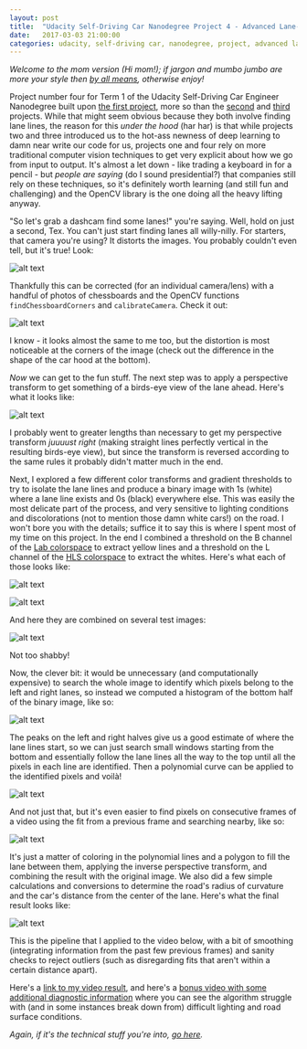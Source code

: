 ```yaml
---
layout: post
title:  "Udacity Self-Driving Car Nanodegree Project 4 - Advanced Lane-Finding"
date:   2017-03-03 21:00:00 
categories: udacity, self-driving car, nanodegree, project, advanced lane-finding, computer vision
---
```


*Welcome to the mom version (Hi mom!); if jargon and mumbo jumbo are more your style then [by all means](https://github.com/jeremy-shannon/CarND-Advanced-Lane-Lines), otherwise enjoy!*

[//]: # (Image References)
[im01]: https://github.com/jeremy-shannon/CarND-Advanced-Lane-Lines/blob/master/output_images/01-calibration.png?raw=true "Chessboard Calibration"
[im02]: https://github.com/jeremy-shannon/CarND-Advanced-Lane-Lines/blob/master/output_images/02-undistort_chessboard.png?raw=true "Undistorted Chessboard"
[im03]: https://github.com/jeremy-shannon/CarND-Advanced-Lane-Lines/blob/master/output_images/03-undistort.png?raw=true "Undistorted Dashcam Image"
[im04]: https://github.com/jeremy-shannon/CarND-Advanced-Lane-Lines/blob/master/output_images/04-unwarp.png?raw=true "Perspective Transform"
[im05]: https://github.com/jeremy-shannon/CarND-Advanced-Lane-Lines/blob/master/output_images/05-colorspace_exploration.png?raw=true "Colorspace Exploration"
[im06]: https://github.com/jeremy-shannon/CarND-Advanced-Lane-Lines/blob/master/output_images/09-sobel_magnitude_and_direction.png?raw=true "Sobel Magnitude & Direction"
[im07]: https://github.com/jeremy-shannon/CarND-Advanced-Lane-Lines/blob/master/output_images/11-hls_l_channel.png?raw=true "HLS L-Channel"
[im08]: https://github.com/jeremy-shannon/CarND-Advanced-Lane-Lines/blob/master/output_images/12-lab_b_channel.png?raw=true "LAB B-Channel"
[im09]: https://github.com/jeremy-shannon/CarND-Advanced-Lane-Lines/blob/master/output_images/13-pipeline_all_test_images.png?raw=true "Processing Pipeline for All Test Images"
[im10]: https://github.com/jeremy-shannon/CarND-Advanced-Lane-Lines/blob/master/output_images/14-sliding_window_polyfit.png?raw=true "Sliding Window Polyfit"
[im11]: https://github.com/jeremy-shannon/CarND-Advanced-Lane-Lines/blob/master/output_images/15-sliding_window_histogram.png?raw=true "Sliding Window Histogram"
[im12]: https://github.com/jeremy-shannon/CarND-Advanced-Lane-Lines/blob/master/output_images/16-polyfit_from_previous_fit.png?raw=true "Polyfit Using Previous Fit"
[im13]: https://github.com/jeremy-shannon/CarND-Advanced-Lane-Lines/blob/master/output_images/17-draw_lane.png?raw=true "Lane Drawn onto Original Image"
[im14]: https://github.com/jeremy-shannon/CarND-Advanced-Lane-Lines/blob/master/output_images/18-draw_data.png?raw=true "Data Drawn onto Original Image"

Project number four for Term 1 of the Udacity Self-Driving Car Engineer Nanodegree built upon [the first project](http://jeremyshannon.com/2016/12/23/udacity-sdcnd-finding-lane-lines.html), more so than the [second](http://jeremyshannon.com/2017/01/13/udacity-sdcnd-traffic-sign-classifier.html) and [third](http://jeremyshannon.com/2017/02/10/udacity-sdcnd-behavioral-cloning.html) projects. While that might seem obvious because they both involve finding lane lines, the reason for this *under the hood* (har har) is that while projects two and three introduced us to the hot-ass newness of deep learning to damn near write our code for us, projects one and four rely on more traditional computer vision techniques to get very explicit about how we go from input to output. It's almost a let down - like trading a keyboard in for a pencil - but *people are saying* (do I sound presidential?) that companies still rely on these techniques, so it's definitely worth learning (and still fun and challenging) and the OpenCV library is the one doing all the heavy lifting anyway.

"So let's grab a dashcam find some lanes!" you're saying. Well, hold on just a second, Tex. You can't just start finding lanes all willy-nilly. For starters, that camera you're using? It distorts the images. You probably couldn't even tell, but it's true! Look:

![alt text][im02]

Thankfully this can be corrected (for an individual camera/lens) with a handful of photos of chessboards and the OpenCV functions `findChessboardCorners` and `calibrateCamera`. Check it out:

![alt text][im03]

I know - it looks almost the same to me too, but the distortion is most noticeable at the corners of the image (check out the difference in the shape of the car hood at the bottom). 

*Now* we can get to the fun stuff. The next step was to apply a perspective transform to get something of a birds-eye view of the lane ahead. Here's what it looks like:

![alt text][im04]

I probably went to greater lengths than necessary to get my perspective transform *juuuust right* (making straight lines perfectly vertical in the resulting birds-eye view), but since the transform is reversed according to the same rules it probably didn't matter much in the end. 

Next, I explored a few different color transforms and gradient thresholds to try to isolate the lane lines and produce a binary image with 1s (white) where a lane line exists and 0s (black) everywhere else. This was easily the most delicate part of the process, and very sensitive to lighting conditions and discolorations (not to mention those damn white cars!) on the road. I won't bore you with the details; suffice it to say this is where I spent most of my time on this project. In the end I combined a threshold on the B channel of the [Lab colorspace](https://en.wikipedia.org/wiki/Lab_color_space) to extract yellow lines and a threshold on the L channel of the [HLS colorspace](https://en.wikipedia.org/wiki/HSL_and_HSV) to extract the whites. Here's what each of those looks like:

![alt text][im08]

![alt text][im07]

And here they are combined on several test images:

![alt text][im09]

Not too shabby!

Now, the clever bit: it would be unnecessary (and computationally expensive) to search the whole image to identify which pixels belong to the left and right lanes, so instead we computed a histogram of the bottom half of the binary image, like so:

![alt text][im11]

The peaks on the left and right halves give us a good estimate of where the lane lines start, so we can just search small windows starting from the bottom and essentially follow the lane lines all the way to the top until all the pixels in each line are identified. Then a polynomial curve can be applied to the identified pixels and voilà!

![alt text][im10]

And not just that, but it's even easier to find pixels on consecutive frames of a video using the fit from a previous frame and searching nearby, like so:

![alt text][im12]

It's just a matter of coloring in the polynomial lines and a polygon to fill the lane between them, applying the inverse perspective transform, and combining the result with the original image. We also did a few simple calculations and conversions to determine the road's radius of curvature and the car's distance from the center of the lane. Here's what the final result looks like:

![alt text][im14]

This is the pipeline that I applied to the video below, with a bit of smoothing (integrating information from the past few previous frames) and sanity checks to reject outliers (such as disregarding fits that aren't within a certain distance apart).

Here's a [link to my video result](https://github.com/jeremy-shannon/CarND-Advanced-Lane-Lines/blob/master/project_video_output.mp4), and here's a [bonus video with some additional diagnostic information](https://github.com/jeremy-shannon/CarND-Advanced-Lane-Lines/blob/master/challenge_video_output_diag.mp4) where you can see the algorithm struggle with (and in some instances break down from) difficult lighting and road surface conditions.

*Again, if it's the technical stuff you're into, [go here](https://github.com/jeremy-shannon/CarND-Advanced-Lane-Lines).*
